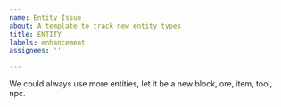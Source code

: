 ```yaml
---
name: Entity Issue
about: A template to track new entity types
title: ENTITY
labels: enhancement
assignees: ''

---
```


We could always use more entities, let it be a new block, ore, item, tool, npc.
